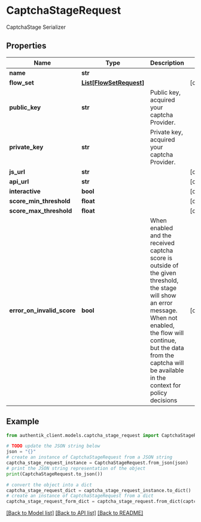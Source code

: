 # CaptchaStageRequest

CaptchaStage Serializer

## Properties

Name | Type | Description | Notes
------------ | ------------- | ------------- | -------------
**name** | **str** |  | 
**flow_set** | [**List[FlowSetRequest]**](FlowSetRequest.md) |  | [optional] 
**public_key** | **str** | Public key, acquired your captcha Provider. | 
**private_key** | **str** | Private key, acquired your captcha Provider. | 
**js_url** | **str** |  | [optional] 
**api_url** | **str** |  | [optional] 
**interactive** | **bool** |  | [optional] 
**score_min_threshold** | **float** |  | [optional] 
**score_max_threshold** | **float** |  | [optional] 
**error_on_invalid_score** | **bool** | When enabled and the received captcha score is outside of the given threshold, the stage will show an error message. When not enabled, the flow will continue, but the data from the captcha will be available in the context for policy decisions | [optional] 

## Example

```python
from authentik_client.models.captcha_stage_request import CaptchaStageRequest

# TODO update the JSON string below
json = "{}"
# create an instance of CaptchaStageRequest from a JSON string
captcha_stage_request_instance = CaptchaStageRequest.from_json(json)
# print the JSON string representation of the object
print(CaptchaStageRequest.to_json())

# convert the object into a dict
captcha_stage_request_dict = captcha_stage_request_instance.to_dict()
# create an instance of CaptchaStageRequest from a dict
captcha_stage_request_form_dict = captcha_stage_request.from_dict(captcha_stage_request_dict)
```
[[Back to Model list]](../README.md#documentation-for-models) [[Back to API list]](../README.md#documentation-for-api-endpoints) [[Back to README]](../README.md)


